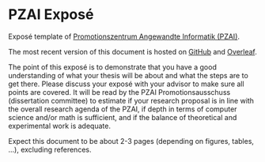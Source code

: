 # PZAI Exposé

Exposé template of [Promotionszentrum Angewandte
Informatik (PZAI)](https://www.oth-regensburg.de/forschen/promotion/promotionszentren/pzai).

The most recent version of this document is hosted on
[GitHub](https://github.com/th-nuernberg/pzai-expose) and
[Overleaf](https://www.overleaf.com/read/ctgdqqhnpksb#2bc10c).

The point of this exposé is to demonstrate that you have a good understanding of
what your thesis will be about and what the steps are to get there. Please
discuss your exposé with your advisor to make sure all points are covered. It
will be read by the PZAI Promotionsausschuss (dissertation committee) to
estimate if your research proposal is in line with the overall research agenda
of the PZAI, if depth in terms of computer science and/or math is sufficient,
and if the balance of theoretical and experimental work is adequate.

Expect this document to be about 2-3 pages (depending on figures, tables, ...),
excluding references.

